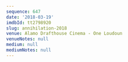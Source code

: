 ```yaml
---
sequence: 647
date: '2018-03-19'
imdbId: tt2798920
slug: annihilation-2018
venue: Alamo Drafthouse Cinema - One Loudoun
venueNotes: null
medium: null
mediumNotes: null
---
```


